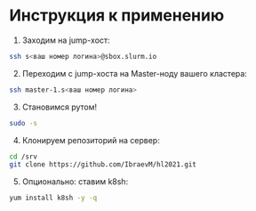 # Инструкция к применению

1) Заходим на jump-хост:

```bash
ssh s<ваш номер логина>@sbox.slurm.io
```

2) Переходим с jump-хоста на Master-ноду вашего кластера:

```bash
ssh master-1.s<ваш номер логина>
```

3) Становимся рутом!

```bash
sudo -s
```

4) Клонируем репозиторий на сервер:

```bash
cd /srv
git clone https://github.com/IbraevM/hl2021.git
```

5) Опционально: ставим k8sh:

```bash
yum install k8sh -y -q
```
